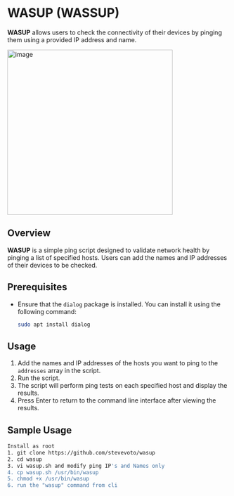 # WASUP (WASSUP)

**WASUP** allows users to check the connectivity of their devices by pinging them using a provided IP address and name.


<img width="376" alt="image" src="https://github.com/stevevoto/wasup/assets/22358076/0bfa42d3-5d23-4f2c-9b2d-a9f5449a25d4">


## Overview

**WASUP** is a simple ping script designed to validate network health by pinging a list of specified hosts. Users can add the names and IP addresses of their devices to be checked.

## Prerequisites

- Ensure that the `dialog` package is installed. You can install it using the following command:

    ```bash
    sudo apt install dialog
    ```

## Usage

1. Add the names and IP addresses of the hosts you want to ping to the `addresses` array in the script.
2. Run the script.
3. The script will perform ping tests on each specified host and display the results.
4. Press Enter to return to the command line interface after viewing the results.

## Sample Usage

```bash
Install as root
1. git clone https://github.com/stevevoto/wasup
2. cd wasup
3. vi wasup.sh and modify ping IP's and Names only 
4. cp wasup.sh /usr/bin/wasup
5. chmod +x /usr/bin/wasup
6. run the "wasup" command from cli
